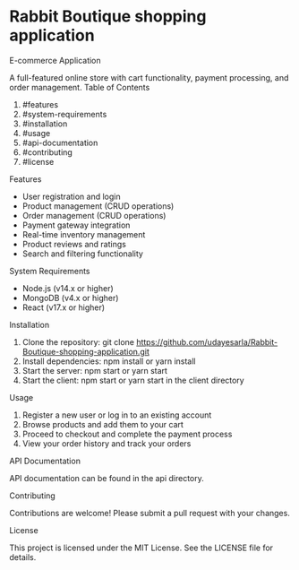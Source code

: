# Rabbit Boutique shopping application
E-commerce Application

A full-featured online store with cart functionality, payment processing, and order management.
Table of Contents

1. #features
2. #system-requirements
3. #installation
4. #usage
5. #api-documentation
6. #contributing
7. #license

Features

- User registration and login
- Product management (CRUD operations)
- Order management (CRUD operations)
- Payment gateway integration
- Real-time inventory management
- Product reviews and ratings
- Search and filtering functionality

System Requirements

- Node.js (v14.x or higher)
- MongoDB (v4.x or higher)
- React (v17.x or higher)

Installation

1. Clone the repository: git clone https://github.com/udayesarla/Rabbit-Boutique-shopping-application.git
2. Install dependencies: npm install or yarn install
3. Start the server: npm start or yarn start
4. Start the client: npm start or yarn start in the client directory

Usage

1. Register a new user or log in to an existing account
2. Browse products and add them to your cart
3. Proceed to checkout and complete the payment process
4. View your order history and track your orders

API Documentation

API documentation can be found in the api directory.

Contributing

Contributions are welcome! Please submit a pull request with your changes.

License

This project is licensed under the MIT License. See the LICENSE file for details.
